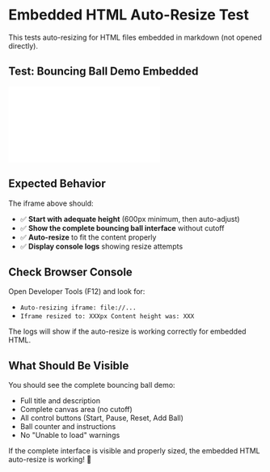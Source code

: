 # Embedded HTML Auto-Resize Test

This tests auto-resizing for HTML files embedded in markdown (not opened directly).

## Test: Bouncing Ball Demo Embedded

![Bouncing Ball Demo](./bouncing-ball-demo.html)

## Expected Behavior

The iframe above should:
- ✅ **Start with adequate height** (600px minimum, then auto-adjust)
- ✅ **Show the complete bouncing ball interface** without cutoff
- ✅ **Auto-resize** to fit the content properly
- ✅ **Display console logs** showing resize attempts

## Check Browser Console

Open Developer Tools (F12) and look for:
- `Auto-resizing iframe: file://...` 
- `Iframe resized to: XXXpx Content height was: XXX`

The logs will show if the auto-resize is working correctly for embedded HTML.

## What Should Be Visible

You should see the complete bouncing ball demo:
- Full title and description
- Complete canvas area (no cutoff)
- All control buttons (Start, Pause, Reset, Add Ball)
- Ball counter and instructions
- No "Unable to load" warnings

If the complete interface is visible and properly sized, the embedded HTML auto-resize is working! 🎉